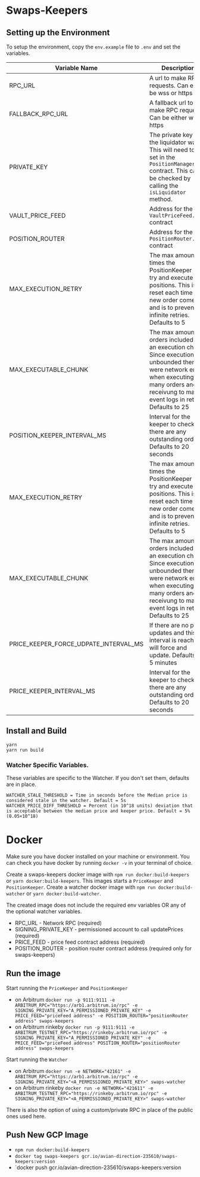 # Swaps-Keepers

## Setting up the Environment

To setup the environment, copy the `env.example` file to `.env` and set the variables.

| Variable Name            | Description                                                                                                                                                         |
|--------------------------|---------------------------------------------------------------------------------------------------------------------------------------------------------------------|
| RPC_URL | A url to make RPC requests. Can either be wss or https |
| FALLBACK_RPC_URL | A fallback url to make RPC requests. Can be either wss or https |
| PRIVATE_KEY | The private key of the liquidator wallet. This will need to be set in the `PositionManager.sol` contract. This can be checked by calling the `isLiquidator` method. |
| VAULT_PRICE_FEED | Address for the `VaultPriceFeed.sol` contract |
| POSITION_ROUTER | Address for the `PositionRouter.sol` contract |
| MAX_EXECUTION_RETRY | The max amount of times the PositionKeeper will try and execute positions. This is reset each time a new order comes in and is to prevent infinite retries. Defaults to 5 |
| MAX_EXECUTABLE_CHUNK | The max amount of orders included in an execution chunk. Since execution is unbounded there were network errors when executing to many orders and receivung to many event logs in return. Defaults to 25 |
| POSITION_KEEPER_INTERVAL_MS | Interval for the keeper to check if there are any outstanding orders. Defaults to 20 seconds |
| MAX_EXECUTION_RETRY | The max amount of times the PositionKeeper will try and execute positions. This is reset each time a new order comes in and is to prevent infinite retries. Defaults to 5 |
| MAX_EXECUTABLE_CHUNK | The max amount of orders included in an execution chunk. Since execution is unbounded there were network errors when executing to many orders and receivung to many event logs in return. Defaults to 25 |
| PRICE_KEEPER_FORCE_UDPATE_INTERVAL_MS | If there are no price updates and this interval is reached it will force and update. Defaults to 5 minutes |
| PRICE_KEEPER_INTERVAL_MS | Interval for the keeper to check if there are any outstanding orders. Defaults to 20 seconds |

## Install and Build
```
yarn
yarn run build
```

### Watcher Specific Variables.
These variables are specific to the Watcher. If you don't set them, defaults are in place.
```
WATCHER_STALE_THRESHOLD = Time in seconds before the Median price is considered stale in the watcher. Default = 5s
WATCHER_PRICE_DIFF_THRESHOLD = Percent (in 10^18 units) deviation that is acceptable between the median price and keeper price. Default = 5% (0.05×10^18)
```

# Docker
Make sure you have docker installed on your machine or environment.
You can check you have docker by running `docker -v` in your terminal of choice.

Create a swaps-keepers docker image with `npm run docker:build-keepers` or `yarn docker:build-keepers`. This images starts a `PriceKeeper` and `PositionKeeper`.
Create a watcher docker image with `npm run docker:build-watcher` or `yarn docker:build-watcher`.

The created image does not include the required env variables OR any of the optional watcher variables.
- RPC_URL - Network RPC (required)
- SIGNING_PRIVATE_KEY - permissioned account to call updatePrices (required)
- PRICE_FEED - price feed contract address (required)
- POSITION_ROUTER - position router contract address (required only for swaps-keepers)

## Run the image
Start running the `PriceKeeper` and `PositionKeeper`
- on Arbitrum `docker run -p 9111:9111 -e ARBITRUM_RPC="https://arb1.arbitrum.io/rpc" -e SIGNING_PRIVATE_KEY="A_PERMISSIONED_PRIVATE_KEY" -e PRICE_FEED="priceFeed address" -e POSITION_ROUTER="positionRouter address" swaps-keepers`
- on Arbitrum rinkeby `docker run -p 9111:9111 -e ARBITRUM_TESTNET_RPC="https://rinkeby.arbitrum.io/rpc" -e SIGNING_PRIVATE_KEY="A_PERMISSIONED_PRIVATE_KEY" -e PRICE_FEED="priceFeed address" POSITION_ROUTER="positionRouter address" swaps-keepers`

Start running the `Watcher`
- on Arbitrum `docker run -e NETWORK="42161" -e ARBITRUM_RPC="https://arb1.arbitrum.io/rpc" -e SIGNING_PRIVATE_KEY="<A_PERMISSIONED_PRIVATE_KEY>" swaps-watcher`
- on Arbitrum rinkeby `docker run -e NETWORK="421611" -e ARBITRUM_TESTNET_RPC="https://rinkeby.arbitrum.io/rpc" -e SIGNING_PRIVATE_KEY="<A_PERMISSIONED_PRIVATE_KEY>" swaps-watcher`

There is also the option of using a custom/private RPC in place of the public ones used here.

## Push New GCP Image
- `npm run docker:build-keepers`
- `docker tag swaps-keepers gcr.io/avian-direction-235610/swaps-keepers:version`
- `docker push gcr.io/avian-direction-235610/swaps-keepers:version
